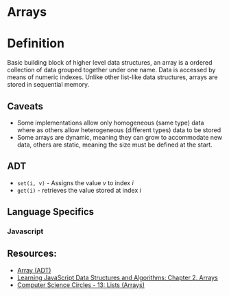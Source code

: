 # Arrays

# Definition

Basic building block of higher level data structures, an array is a ordered collection of data grouped together under one name. Data is accessed by means of numeric indexes. Unlike other list-like data structures, arrays are stored in sequential memory.

## Caveats

- Some implementations allow only homogeneous (same type) data where as others allow heterogeneous (different types) data to be stored
- Some arrays are dynamic, meaning they can grow to accommodate new data, others are static, meaning the size must be defined at the start.

## ADT

- `set(i, v)` - Assigns the value _v_ to index _i_
- `get(i)` - retrieves the value stored at index _i_

## Language Specifics

### Javascript

## Resources:

- [Array (ADT)](https://brilliant.org/wiki/arrays-adt/#minimal-required-functionality)
- [Learning JavaScript Data Structures and Algorithms: Chapter 2\. Arrays](https://github.com/loiane/javascript-datastructures-algorithms)
- [Computer Science Circles - 13: Lists (Arrays)](http://cscircles.cemc.uwaterloo.ca/13-lists/)
